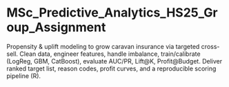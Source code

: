# MSc_Predictive_Analytics_HS25_Group_Assignment
Propensity &amp; uplift modeling to grow caravan insurance via targeted cross-sell. Clean data, engineer features, handle imbalance, train/calibrate (LogReg, GBM, CatBoost), evaluate AUC/PR, Lift@K, Profit@Budget. Deliver ranked target list, reason codes, profit curves, and a reproducible scoring pipeline (R).
